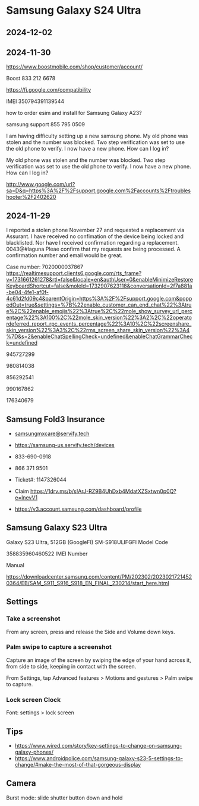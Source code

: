 # Samsung Galaxy S24 Ultra


## 2024-12-02


## 2024-11-30

https://www.boostmobile.com/shop/customer/account/

Boost 833 212 6678

https://fi.google.com/compatibility

IMEI 350794391139544

how to order esim and install for Samsung Galaxy A23?

samsung support 855 795 0509

I am having difficulty setting up a new samsung phone. My old phone was stolen and the number was blocked. Two step verification was set to use the old phone to verify. I now have a new phone. How can I log in?

My old phone was stolen and the number was blocked. Two step verification was set to use the old phone to verify. I now have a new phone. How can I log in?

http://www.google.com/url?sa=D&q=https%3A%2F%2Fsupport.google.com%2Faccounts%2Ftroubleshooter%2F2402620

## 2024-11-29
I reported a stolen phone November 27 and requested a replacement via Assurant. I have received no confimation of the device being locked and blacklisted. Nor have I received confirmation regarding a replacement.
0043@#laguna
Pleae confirm that my requests are being processed. A confirmation number and email would be great.

Case number: 7020000037867
https://realtimesupport.clients6.google.com/rts_frame?v=1731661261278&rtl=false&locale=en&authUser=0&enableMinimizeRestoreKeyboardShortcut=false&moleId=1732907623118&conversationId=2f7a881a-be04-4fe1-af0f-4c61d2fd09c4&parentOrigin=https%3A%2F%2Fsupport.google.com&poppedOut=true&settings=%7B%22enable_customer_can_end_chat%22%3Atrue%2C%22enable_emojis%22%3Atrue%2C%22mole_show_survey_url_percentage%22%3A100%2C%22mole_skin_version%22%3A2%2C%22operatordeferred_report_rpc_events_percentage%22%3A10%2C%22screenshare_skin_version%22%3A3%2C%22rms_screen_share_skin_version%22%3A4%7D&s=2&enableChatSpellingCheck=undefined&enableChatGrammarCheck=undefined



945727299

980814038

856292541

990167862

176340679


## Samsung Fold3 Insurance

* samsungmxcare@servify.tech
* https://samsung-us.servify.tech/devices

* 833-690-0918
* 866 371 9501
* Ticket#: 1147326044
* Claim https://1drv.ms/b/s!ArJ-RZ9B4UhDxb4MdatXZSxtwn0p0Q?e=lnevV1
* https://v3.account.samsung.com/dashboard/profile

## Samsung Galaxy S23 Ultra

Galaxy S23 Ultra, 512GB (GoogleFI)
SM-S918ULIFGFI
Model Code

358835960460522
IMEI Number

Manual

https://downloadcenter.samsung.com/content/PM/202302/20230217214520364/EB/SAM_S911_S916_S918_EN_FINAL_230214/start_here.html


## Settings

### Take a screenshot

From any screen, press and release the Side and Volume down keys.

### Palm swipe to capture a screenshot

Capture an image of the screen by swiping the edge of your hand across it, from side to side, keeping in contact with the screen.

From Settings, tap  Advanced features > Motions and gestures > Palm swipe to capture.


### Lock screen Clock

Font: settings > lock screen


## Tips

* https://www.wired.com/story/key-settings-to-change-on-samsung-galaxy-phones/
* https://www.androidpolice.com/samsung-galaxy-s23-5-settings-to-change/#make-the-most-of-that-gorgeous-display


## Camera

Burst mode: slide shutter button down and hold
